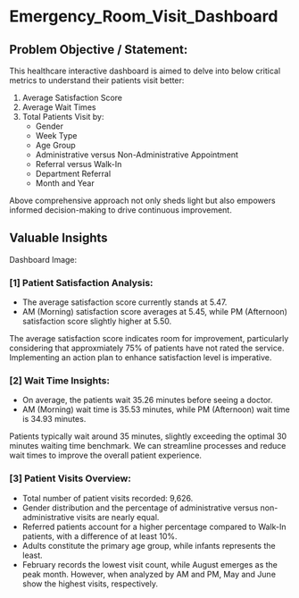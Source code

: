 # Emergency_Room_Visit_Dashboard

## Problem Objective / Statement:
This healthcare interactive dashboard is aimed to delve into below critical metrics to understand their patients visit better:
1. Average Satisfaction Score
2. Average Wait Times
3. Total Patients Visit by:
    - Gender
    - Week Type
    - Age Group
    - Administrative versus Non-Administrative Appointment
    - Referral versus Walk-In
    - Department Referral
    - Month and Year

Above comprehensive approach not only sheds light but also empowers informed decision-making to drive continuous improvement.

 ## Valuable Insights

 Dashboard Image:


### [1] Patient Satisfaction Analysis:
- The average satisfaction score currently stands at 5.47.
- AM (Morning) satisfaction score averages at 5.45, while PM (Afternoon) satisfaction score slightly higher at 5.50.

The average satisfaction score indicates room for improvement, particularly considering that approxmiately 75% of patients have not rated the service. 
Implementing an action plan to enhance satisfaction level is imperative.

### [2] Wait Time Insights:
- On average, the patients wait 35.26 minutes before seeing a doctor.
- AM (Morning) wait time is 35.53 minutes, while PM (Afternoon) wait time is 34.93 minutes.

Patients typically wait around 35 minutes, slightly exceeding the optimal 30 minutes waiting time benchmark. We can streamline processes and reduce wait times to improve the overall patient experience.

### [3] Patient Visits Overview:
- Total number of patient visits recorded: 9,626.
- Gender distribution and the percentage of administrative versus non-administrative visits are nearly equal.
- Referred patients account for a higher percentage compared to Walk-In patients, with a difference of at least 10%.
- Adults constitute the primary age group, while infants represents the least.
- February records the lowest visit count, while August emerges as the peak month. However, when analyzed by AM and PM, May and June show the highest visits, respectively.







